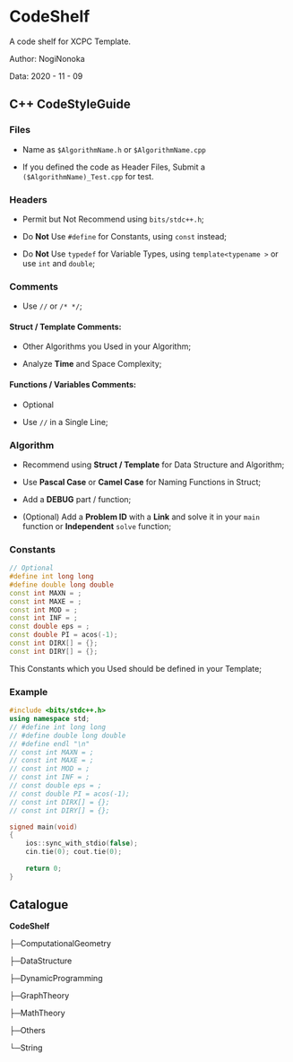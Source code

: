 # CodeShelf

A code shelf for XCPC Template.

Author: NogiNonoka

Data: 2020 - 11 - 09

## C++ CodeStyleGuide

### Files

- Name as `$AlgorithmName.h` or `$AlgorithmName.cpp`

- If you defined the code as Header Files, Submit a `($AlgorithmName)_Test.cpp` for test.

### Headers

- Permit but Not Recommend using `bits/stdc++.h`;

- Do **Not** Use `#define` for Constants, using `const` instead;

- Do **Not** Use `typedef` for Variable Types, using `template<typename >` or use `int` and `double`;

### Comments

- Use `//` or `/* */`;

#### Struct / Template Comments:

- Other Algorithms you Used in your Algorithm;

- Analyze **Time** and Space Complexity;

#### Functions / Variables Comments:

- Optional

- Use `//` in a Single Line;

### Algorithm

- Recommend using **Struct / Template** for Data Structure and Algorithm;

- Use **Pascal Case** or **Camel Case** for Naming Functions in Struct;

- Add a **DEBUG** part / function;

- (Optional) Add a **Problem ID** with a **Link** and solve it in your `main` function or **Independent** `solve` function;

### Constants

```C++
// Optional
#define int long long 
#define double long double
const int MAXN = ;
const int MAXE = ;
const int MOD = ;
const int INF = ;
const double eps = ;
const double PI = acos(-1);
const int DIRX[] = {};
const int DIRY[] = {};
```

This Constants which you Used should be defined in your Template;

### Example

```C++
#include <bits/stdc++.h>
using namespace std;
// #define int long long
// #define double long double
// #define endl "\n"
// const int MAXN = ;
// const int MAXE = ;
// const int MOD = ;
// const int INF = ;
// const double eps = ;
// const double PI = acos(-1);
// const int DIRX[] = {};
// const int DIRY[] = {};

signed main(void)
{
    ios::sync_with_stdio(false);
    cin.tie(0); cout.tie(0);
    
    return 0;
}
```

## Catalogue

**CodeShelf**

├─ComputationalGeometry

├─DataStructure

├─DynamicProgramming

├─GraphTheory

├─MathTheory

├─Others

└─String
